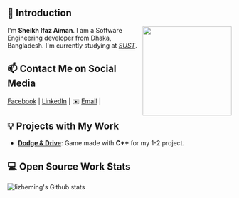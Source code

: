 ## 👋 Introduction

<!--https://user-images.githubusercontent.com/5713670/87202985-820dcb80-c2b6-11ea-9f56-7ec461c497c3.gif-->
<img align='right' src='https://scontent.fdac31-1.fna.fbcdn.net/v/t1.6435-9/83970117_655650064974317_9065021463144169472_n.jpg?_nc_cat=108&ccb=1-5&_nc_sid=174925&_nc_ohc=mpeRDJwWciYAX9Bx5h_&_nc_oc=AQmspOAZkv-7vNM_cvdzrfa4c67fyxmC8-VHE0tNKc-5Eoy1L_P79ANyJvIUDIaNK1w&_nc_ht=scontent.fdac31-1.fna&oh=00_AT8Pqlfse5O8dA9vRKpVbZt07H-cb77nyISUOYm9GohMaQ&oe=6270FCB8' width='200"'>

I'm **Sheikh Ifaz Aiman**. I am a Software Engineering developer from Dhaka, Bangladesh. I'm currently studying at *[SUST](https://www.sust.edu/)*.  

## 📫 Contact Me on Social Media

[Facebook](https://www.facebook.com/ifaz.aiman.54) | [LinkedIn](https://www.facebook.com/ifaz.aiman.54) | ✉️ [Email](mailto:ifazzaiman17@gmail.com) |

## 💡 Projects with My Work

- [**Dodge & Drive**](https://google.com): Game made with **C++** for my 1-2 project.


## 💻 Open Source Work Stats


![lizheming's Github stats](https://github-readme-stats.vercel.app/api?username=ifazz31&show_icons=true)
